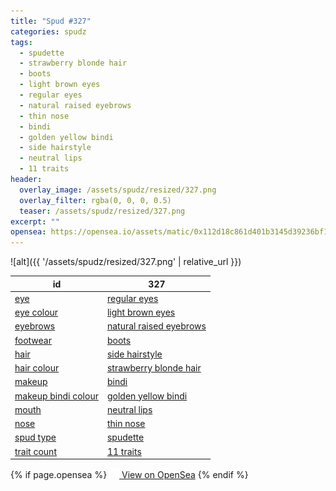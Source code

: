 ```yaml
---
title: "Spud #327"
categories: spudz
tags:
  - spudette
  - strawberry blonde hair
  - boots
  - light brown eyes
  - regular eyes
  - natural raised eyebrows
  - thin nose
  - bindi
  - golden yellow bindi
  - side hairstyle
  - neutral lips
  - 11 traits
header:
  overlay_image: /assets/spudz/resized/327.png
  overlay_filter: rgba(0, 0, 0, 0.5)
  teaser: /assets/spudz/resized/327.png
excerpt: ""
opensea: https://opensea.io/assets/matic/0x112d18c861d401b3145d39236bf149f01e18beed/327
---
```

![alt]({{ '/assets/spudz/resized/327.png' | relative_url }})

| id | 327 |
|-|-|
| <a href="/traits/eye/#trait-type">eye</a> | <a href="/traits/eye/regular-eyes/1/#trait">regular eyes</a> |
| <a href="/traits/eye-colour/#trait-type">eye colour</a> | <a href="/traits/eye-colour/light-brown-eyes/1/#trait">light brown eyes</a> |
| <a href="/traits/eyebrows/#trait-type">eyebrows</a> | <a href="/traits/eyebrows/natural-raised-eyebrows/1/#trait">natural raised eyebrows</a> |
| <a href="/traits/footwear/#trait-type">footwear</a> | <a href="/traits/footwear/boots/1/#trait">boots</a> |
| <a href="/traits/hair/#trait-type">hair</a> | <a href="/traits/hair/side-hairstyle/1/#trait">side hairstyle</a> |
| <a href="/traits/hair-colour/#trait-type">hair colour</a> | <a href="/traits/hair-colour/strawberry-blonde-hair/1/#trait">strawberry blonde hair</a> |
| <a href="/traits/makeup/#trait-type">makeup</a> | <a href="/traits/makeup/bindi/1/#trait">bindi</a> |
| <a href="/traits/makeup-bindi-colour/#trait-type">makeup bindi colour</a> | <a href="/traits/makeup-bindi-colour/golden-yellow-bindi/1/#trait">golden yellow bindi</a> |
| <a href="/traits/mouth/#trait-type">mouth</a> | <a href="/traits/mouth/neutral-lips/1/#trait">neutral lips</a> |
| <a href="/traits/nose/#trait-type">nose</a> | <a href="/traits/nose/thin-nose/1/#trait">thin nose</a> |
| <a href="/traits/spud-type/#trait-type">spud type</a> | <a href="/traits/spud-type/spudette/1/#trait">spudette</a> |
| <a href="/traits/trait-count/#trait-type">trait count</a> | <a href="/traits/trait-count/11-traits/1/#trait">11 traits</a> |

{% if page.opensea %}
<a href="{{page.opensea}}" class="btn btn--info" onclick="window.open(this.href, '_blank'); return false;"><img src="/assets/images/opensea.svg" width="16px"><span>  View on OpenSea</span></a>
{% endif %}
